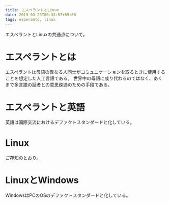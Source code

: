 ```yaml
---
title: エスペラントとLinux
date: 2019-03-23T00:33:57+09:00
tags: esperanto, linux
---
```


エスペラントとLinuxの共通点について。

# エスペラントとは

エスペラントは母語の異なる人同士がコミュニケーションを取るときに使用することを想定した人工言語である。
世界中の母語に成り代わるのではなく、あくまで多言語の話者との意思疎通のための手段である。

# エスペラントと英語

英語は国際交流におけるデファクトスタンダードと化している。

# Linux

ご存知のとおり。

# LinuxとWindows

WindowsはPCのOSのデファクトスタンダードと化している。


